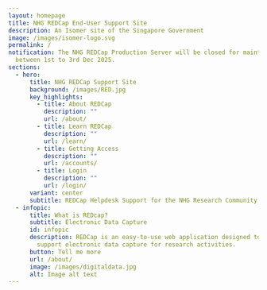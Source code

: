 ```yaml
---
layout: homepage
title: NHG REDCap End-User Support Site
description: An Isomer site of the Singapore Government
image: /images/isomer-logo.svg
permalink: /
notification: The NHG REDCap Production Server will be closed for maintenance
  between 1st to 3rd Dec 2025.
sections:
  - hero:
      title: NHG REDCap Support Site
      background: /images/RED.jpg
      key_highlights:
        - title: About REDCap
          description: ""
          url: /about/
        - title: Learn REDCap
          description: ""
          url: /learn/
        - title: Getting Access
          description: ""
          url: /accounts/
        - title: Login
          description: ""
          url: /login/
      variant: center
      subtitle: REDCap Helpdesk Support for the NHG Research Community
  - infopic:
      title: What is REDcap?
      subtitle: Electronic Data Capture
      id: infopic
      description: REDCap is an easy-to-use web application designed to manage and
        support electronic data capture for research activities.
      button: Tell me more
      url: /about/
      image: /images/digitaldata.jpg
      alt: Image alt text
---
```

